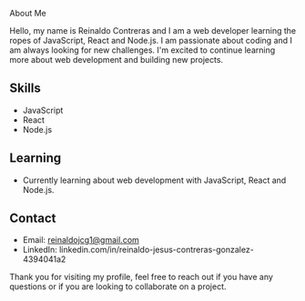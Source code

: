 
About Me

Hello, my name is Reinaldo Contreras and I am a web developer learning the ropes of JavaScript, React and Node.js. I am passionate about coding and I am always looking for new challenges. I'm excited to continue learning more about web development and building new projects.

## Skills
- JavaScript
- React
- Node.js

## Learning
- Currently learning about web development with JavaScript, React and Node.js.

## Contact
- Email: reinaldojcg1@gmail.com
- LinkedIn: linkedin.com/in/reinaldo-jesus-contreras-gonzalez-4394041a2


Thank you for visiting my profile, feel free to reach out if you have any questions or if you are looking to collaborate on a project.
